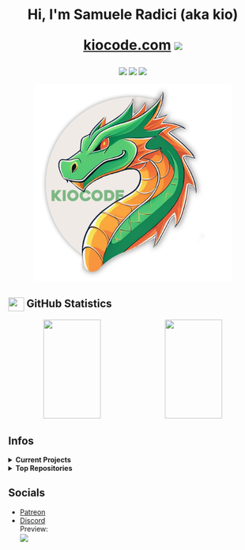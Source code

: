<h1 align="center">
    Hi, I'm Samuele Radici (aka kio) 
    <p align="center">
	<a href="https://kiocode.com" target="_blank">kiocode.com</a>
	<img src="https://user-images.githubusercontent.com/24259194/165423237-4c69cb8e-1ccb-4630-9f98-81291e10723b.gif" width="30px">
    </p>	
</h1>
<p align="center">
  <img src="https://komarev.com/ghpvc/?username=k-i-o&color=57a6e6&label=Views&logo=github&style=for-the-badge">
  <img src="https://img.shields.io/github/followers/k-i-o?label=Followers&color=52cca3&style=for-the-badge"/>
  <img src="https://img.shields.io/github/stars/k-i-o?label=Stars&color=f57676&style=for-the-badge"/>
</p>

<p align="center">
	<img src="https://github.com/k-i-o/k-i-o/blob/main/340143567-de927a90-8ff3-4010-bfb3-7ea938b41ac2.png" width="400px"> 
</p>

<!-- https://kiocode.com -->
## <img align="center" src="https://user-images.githubusercontent.com/24259194/165718575-df34c1f7-2651-414c-b98d-e5f9a72cd4e8.svg" width="32" height="28"/> GitHub Statistics

<p align="center">
	<img width="48%" height="200px" src="https://github-readme-stats.vercel.app/api?username=k-i-o&theme=github_dark&bg_color=2d333b&icon_color=fbe6a4&title_color=e28d21&text_color=fff&show_icons=true&hide_border=true&include_all_commits=true&rank_icon=github&count_private=true"/>
	<img width="48%" height="200px" src="https://github-readme-streak-stats.herokuapp.com/?user=k-i-o&theme=github-dark-blue&hide_border=true&background=2d333b&title=57a6e6&ring=fbe6a4&fire=f57676&sideNums=67a6e6&dates=a6a6a6&currStreakLabel=e6e6e6&sideLabels=e6e6e6&stroke=797C82&include_all_commits=true&count_private=true"/>
</p>

## Infos

<details>
	<summary><b>Current Projects</b></summary>
	<ul>
		<li><a href="https://gores.pro">BetterGores</a> <a href="https://store.steampowered.com/app/412220/DDNet">DDNet</a></li>
		<li><a href="https://github.com/k-i-o/IL2CPPBaseByKio">Improve IL2CPP Cheat Base</a> <a href="https://www.patreon.com/kiocode">Patreon</a>/<a href="https://boosty.to/kiocode">Boosty</a></li>
		<li><a href="https://github.com/k-i-o/AndroidCheatsBaseByKio">Android Cheat Base</a> <a href="https://www.patreon.com/kiocode">Patreon</a>/<a href="https://boosty.to/kiocode">Boosty</a></li>
		<li><a href="https://github.com/k-i-o/UEBaseByKio">Unreal Cheat Base</a> <a href="https://www.patreon.com/kiocode">Patreon</a>/<a href="https://boosty.to/kiocode">Boosty</a></li>
	</ul>
</details>
<details>
	<summary><b>Top Repositories</b></summary>
	<p align="left">
		<a href="https://github.com/k-i-o/IL2CPPBaseByKio">
		  <img align="center" src="https://github-readme-stats.vercel.app/api/pin/?username=k-i-o&repo=IL2CPPBaseByKio&theme=github_dark&bg_color=2d333b&icon_color=fbe6a4&title_color=e28d21&text_color=fff&hide_border=true" />
		</a>
		<a href="https://github.com/k-i-o/AndroidCheatsBaseByKio">
		  <img align="center" src="https://github-readme-stats.vercel.app/api/pin/?username=k-i-o&repo=AndroidCheatsBaseByKio&theme=github_dark&bg_color=2d333b&icon_color=fbe6a4&title_color=e28d21&text_color=fff&hide_border=true" />
		</a>
		<a href="https://github.com/k-i-o/UEBaseByKio">
		  <img align="center" src="https://github-readme-stats.vercel.app/api/pin/?username=k-i-o&repo=UEBaseByKio&theme=github_dark&bg_color=2d333b&icon_color=fbe6a4&title_color=e28d21&text_color=fff&hide_border=true" />
		</a>
		<a href="https://github.com/k-i-o/CChat.TW">
		  <img align="center" src="https://github-readme-stats.vercel.app/api/pin/?username=k-i-o&repo=CChat.TW&theme=github_dark&bg_color=2d333b&icon_color=fbe6a4&title_color=e28d21&text_color=fff&hide_border=true" />
		</a>
	</p>
</details>



## Socials

<ul>
	<li><a href="https://www.patreon.com/kiocode">Patreon</a></li>
	<li><a href="https://discord.com/users/418137276799909908">Discord</a><br>
	Preview:<br><a href="https://discord.com/users/418137276799909908"><img align="center" src="https://lanyard.cnrad.dev/api/418137276799909908?hideStatus=true&bg=409260" /></a></li>
</ul>
